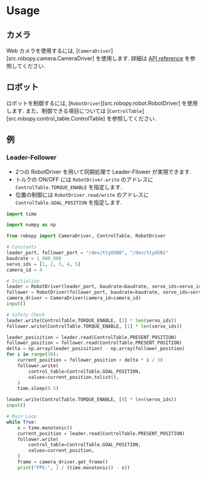 # Usage

## カメラ

Web カメラを使用するには, [`CameraDriver`][src.robopy.camera.CameraDriver] を使用します.
詳細は [API reference](api/camera.md) を参照してください. 

## ロボット

ロボットを制御するには, [`RobotDriver`][src.robopy.robot.RobotDriver] を使用します.
また、制御できる項目については [`ControlTable`][src.robopy.control_table.ControlTable] を参照してください.

## 例

### Leader-Follower

- 2つの RobotDriver を用いて同期処理で Leader-Fllower が実現できます.  
- トルクの ON/OFF には `RobotDriver.write` のアドレスに `ControlTable.TORQUE_ENABLE` を指定します.  
- 位置の制御には `RobotDriver.read/write` のアドレスに `ControlTable.GOAL_POSITION` を指定します.

```python
import time

import numpy as np

from robopy import CameraDriver, ControlTable, RobotDriver

# Constants
leader_port, follower_port = "/dev/ttyUSB0", "/dev/ttyUSB1"
baudrate = 1_000_000
servo_ids = [1, 2, 3, 4, 5]
camera_id = 4

# Initialize
leader = RobotDriver(leader_port, baudrate=baudrate, servo_ids=servo_ids)
follower = RobotDriver(follower_port, baudrate=baudrate, servo_ids=servo_ids)
camera_driver = CameraDriver(camera_id=camera_id)
input()

# Safety Check
leader.write(ControlTable.TORQUE_ENABLE, [1] * len(servo_ids))
follower.write(ControlTable.TORQUE_ENABLE, [1] * len(servo_ids))

leader_posisition = leader.read(ControlTable.PRESENT_POSITION)
follower_position = follower.read(ControlTable.PRESENT_POSITION)
delta = np.array(leader_posisition) - np.array(follower_position)
for i in range(30):
    current_position = follower_position + delta * i / 30
    follower.write(
        control_table=ControlTable.GOAL_POSITION,
        values=current_position.tolist(),
    )
    time.sleep(0.5)

leader.write(ControlTable.TORQUE_ENABLE, [0] * len(servo_ids))
input()

# Main Loop
while True:
    s = time.monotonic()
    current_position = leader.read(ControlTable.PRESENT_POSITION)
    follower.write(
        control_table=ControlTable.GOAL_POSITION,
        values=current_position,
    )
    frame = camera_driver.get_frame()
    print("FPS:", 1 / (time.monotonic() - s))
```
